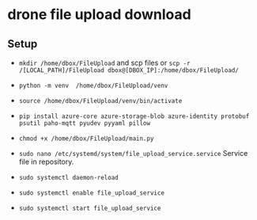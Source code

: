 # drone file upload download
 ## Setup
   - `mkdir /home/dbox/FileUpload` and scp files or `scp -r /[LOCAL_PATH]/FileUpload dbox@[DBOX_IP]:/home/dbox/FileUpload/`
   
   - `python -m venv  /home/dbox/FileUpload/venv`
   
   - `source /home/dbox/FileUpload/venv/bin/activate`
   
   - `pip install azure-core azure-storage-blob azure-identity protobuf psutil paho-mqtt pyudev pyyaml pillow`
   
   - `chmod +x /home/dbox/FileUpload/main.py`
   
   - `sudo nano /etc/systemd/system/file_upload_service.service` Service file in repository.
   
   - `sudo systemctl daemon-reload`
   
   - `sudo systemctl enable file_upload_service`
   
   - `sudo systemctl start file_upload_service`
   
   
   

